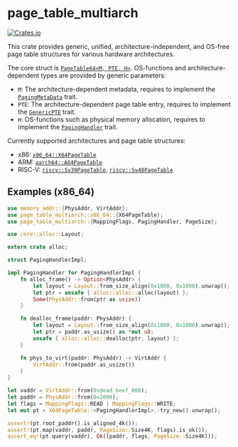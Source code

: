# page_table_multiarch

[![Crates.io](https://img.shields.io/crates/v/page_table_multiarch)](https://crates.io/crates/page_table_multiarch)

This crate provides generic, unified, architecture-independent, and OS-free page table structures for various hardware architectures.

The core struct is [`PageTable64<M, PTE, H>`][1]. OS-functions and architecture-dependent types are provided by generic parameters:

- `M`: The architecture-dependent metadata, requires to implement the [`PagingMetaData`][2] trait.
- `PTE`: The architecture-dependent page table entry, requires to implement the [`GenericPTE`][3] trait.
- `H`: OS-functions such as physical memory allocation, requires to implement the [`PagingHandler`][4] trait.

Currently supported architectures and page table structures:

- x86: [`x86_64::X64PageTable`][5]
- ARM: [`aarch64::A64PageTable`][6]
- RISC-V: [`riscv::Sv39PageTable`][7], [`riscv::Sv48PageTable`][8]

[1]: https://docs.rs/page_table_multiarch/latest/page_table_multiarch/struct.PageTable64.html
[2]: https://docs.rs/page_table_multiarch/latest/page_table_multiarch/trait.PagingMetaData.html
[3]: https://docs.rs/page_table_entry/latest/page_table_entry/trait.GenericPTE.html
[4]: https://docs.rs/page_table_multiarch/latest/page_table_multiarch/trait.PagingHandler.html
[5]: https://docs.rs/page_table_multiarch/latest/page_table_multiarch/x86_64/type.X64PageTable.html
[6]: https://docs.rs/page_table_multiarch/latest/page_table_multiarch/aarch64/type.A64PageTable.html
[7]: https://docs.rs/page_table_multiarch/latest/page_table_multiarch/riscv/type.Sv39PageTable.html
[8]: https://docs.rs/page_table_multiarch/latest/page_table_multiarch/riscv/type.Sv48PageTable.html

## Examples (x86_64)

```rust
use memory_addr::{PhysAddr, VirtAddr};
use page_table_multiarch::x86_64::{X64PageTable};
use page_table_multiarch::{MappingFlags, PagingHandler, PageSize};

use core::alloc::Layout;

extern crate alloc;

struct PagingHandlerImpl;

impl PagingHandler for PagingHandlerImpl {
    fn alloc_frame() -> Option<PhysAddr> {
        let layout = Layout::from_size_align(0x1000, 0x1000).unwrap();
        let ptr = unsafe { alloc::alloc::alloc(layout) };
        Some(PhysAddr::from(ptr as usize))
    }

    fn dealloc_frame(paddr: PhysAddr) {
        let layout = Layout::from_size_align(0x1000, 0x1000).unwrap();
        let ptr = paddr.as_usize() as *mut u8;
        unsafe { alloc::alloc::dealloc(ptr, layout) };
    }

    fn phys_to_virt(paddr: PhysAddr) -> VirtAddr {
        VirtAddr::from(paddr.as_usize())
    }
}

let vaddr = VirtAddr::from(0xdead_beef_000);
let paddr = PhysAddr::from(0x2000);
let flags = MappingFlags::READ | MappingFlags::WRITE;
let mut pt = X64PageTable::<PagingHandlerImpl>::try_new().unwrap();

assert!(pt.root_paddr().is_aligned_4k());
assert!(pt.map(vaddr, paddr, PageSize::Size4K, flags).is_ok());
assert_eq!(pt.query(vaddr), Ok((paddr, flags, PageSize::Size4K)));
```
